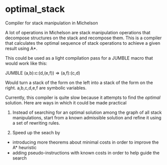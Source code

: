 # optimal_stack
Compiler for stack manipulation in Michelson

A lot of operations in Michelson are stack manipulation operations that 
decompose structures on the stack and recompose them. This is a compiler
that calculates the optimal sequence of stack operations to achieve
a given result using A\*.

This could be used as a light compilation pass for a JUMBLE macro
that would work like this:

JUMBLE (a,b):c:(d,(e,f)) => (a,f):(c,d)

Would turn a stack of the form on the left into a stack of the form
on the right. a,b,c,d,e,f are symbolic variables.

Currently, this compiler is quite slow because it attempts to find
the *optimal* solution. Here are ways in which it could be made practical

1. Instead of searching for an optimal solution among the graph
of all stack manipulations, start from a known admissible solution
and refine it using a set of rewriting rules.

2. Speed up the seach by
 - introducing more theorems about minimal costs in order to improve the A\* heuristic
 - adding pseudo-instructions with known costs in order to help guide the search

